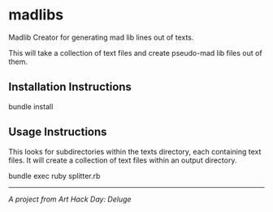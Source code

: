 # madlibs
Madlib Creator for generating mad lib lines out of texts.

This will take a collection of text files and create pseudo-mad lib files out of them.

## Installation Instructions

  bundle install

## Usage Instructions

This looks for subdirectories within the texts directory, each containing text files.  It will create a collection of text files within an output directory.

  bundle exec ruby splitter.rb

---

*A project from Art Hack Day: Deluge*

